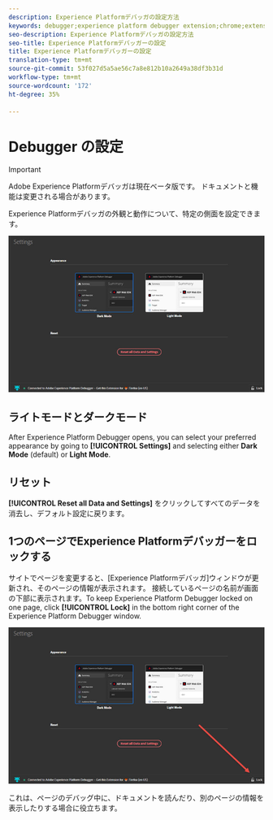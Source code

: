 ```yaml
---
description: Experience Platformデバッガの設定方法
keywords: debugger;experience platform debugger extension;chrome;extension;configure
seo-description: Experience Platformデバッガの設定方法
seo-title: Experience Platformデバッガーの設定
title: Experience Platformデバッガーの設定
translation-type: tm+mt
source-git-commit: 53f027d5a5ae56c7a8e812b10a2649a38df3b31d
workflow-type: tm+mt
source-wordcount: '172'
ht-degree: 35%

---
```



# Debugger の設定

>[!IMPORTANT]
>
>Adobe Experience Platformデバッガは現在ベータ版です。 ドキュメントと機能は変更される場合があります。

Experience Platformデバッガの外観と動作について、特定の側面を設定できます。

![](assets/settings.jpg)

## ライトモードとダークモード

After Experience Platform Debugger opens, you can select your preferred appearance by going to **[!UICONTROL Settings]** and selecting either **Dark Mode** (default) or **Light Mode**.

## リセット

**[!UICONTROL Reset all Data and Settings]** をクリックしてすべてのデータを消去し、デフォルト設定に戻ります。

## 1つのページでExperience Platformデバッガーをロックする

サイトでページを変更すると、[Experience Platformデバッガ]ウィンドウが更新され、そのページの情報が表示されます。 接続しているページの名前が画面の下部に表示されます。To keep Experience Platform Debugger locked on one page, click **[!UICONTROL Lock]** in the bottom right corner of the Experience Platform Debugger window.

![](assets/lock.jpg)

これは、ページのデバッグ中に、ドキュメントを読んだり、別のページの情報を表示したりする場合に役立ちます。